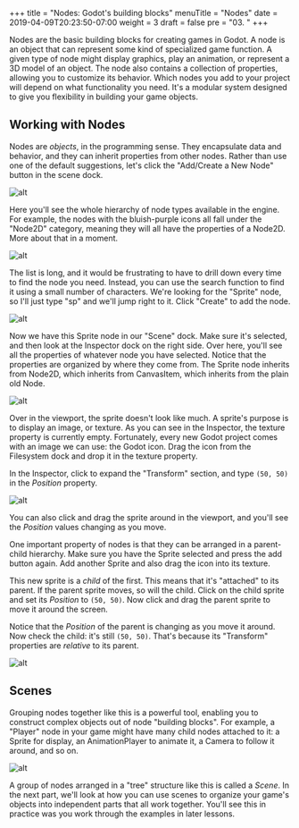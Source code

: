 +++
title = "Nodes: Godot's building blocks"
menuTitle = "Nodes"
date = 2019-04-09T20:23:50-07:00
weight = 3
draft = false
pre = "03. "
+++

Nodes are the basic building blocks for creating games in Godot. A node is an object that can represent some kind of specialized game function. A given type of node might display graphics, play an animation, or represent a 3D model of an object. The node also contains a collection of properties, allowing you to customize its behavior. Which nodes you add to your project will depend on what functionality you need. It's a modular system designed to give you flexibility in building your game objects.

## Working with Nodes

Nodes are _objects_, in the programming sense. They encapsulate data and behavior, and they can inherit properties from other nodes. Rather than use one of the default suggestions, let's click the "Add/Create a New Node" button in the scene dock.

![alt](/3.x/img/101_01_newnode_button.png)

Here you'll see the whole hierarchy of node types available in the engine. For example, the nodes with the bluish-purple icons all fall under the "Node2D" category, meaning they will all have the properties of a Node2D. More about that in a moment.

![alt](/3.x/img/101_01_new_node.png?width=400)

The list is long, and it would be frustrating to have to drill down every time to find the node you need. Instead, you can use the search function to find it using a small number of characters. We're looking for the "Sprite" node, so I'll just type "sp" and we'll jump right to it. Click "Create" to add the node.

![alt](/3.x/img/101_01_sprite.gif)

Now we have this Sprite node in our "Scene" dock. Make sure it's selected, and then look at the Inspector dock on the right side. Over here, you'll see all the properties of whatever node you have selected. Notice that the properties are organized by where they come from. The Sprite node inherits from Node2D, which inherits from CanvasItem, which inherits from the plain old Node.

![alt](/3.x/img/101_01_inspector.png?width=200)

Over in the viewport, the sprite doesn't look like much. A sprite's purpose is to display an image, or texture. As you can see in the Inspector, the texture property is currently empty. Fortunately, every new Godot project comes with an image we can use: the Godot icon. Drag the icon from the Filesystem dock and drop it in the texture property.

In the Inspector, click to expand the "Transform" section, and type `(50, 50)` in the _Position_ property.

![alt](/3.x/img/101_01_transform.png)

You can also click and drag the sprite around in the viewport, and you'll see the _Position_ values changing as you move.

One important property of nodes is that they can be arranged in a parent-child hierarchy. Make sure you have the Sprite selected and press the add button again. Add another Sprite and also drag the icon into its texture.

This new sprite is a _child_ of the first. This means that it's "attached" to its parent. If the parent sprite moves, so will the child. Click on the child sprite and set its _Position_ to `(50, 50)`. Now click and drag the parent sprite to move it around the screen.

Notice that the _Position_ of the parent is changing as you move it around. Now check the child: it's still `(50, 50)`. That's because its "Transform" properties are _relative_ to its parent.

![alt](/3.x/img/g101_01_spritemove.gif?width=250)

## Scenes

Grouping nodes together like this is a powerful tool, enabling you to construct complex objects out of node "building blocks". For example, a "Player" node in your game might have many child nodes attached to it: a Sprite for display, an AnimationPlayer to animate it, a Camera to follow it around, and so on.

![alt](/3.x/img/101_01_scene_tree_example.png)

A group of nodes arranged in a "tree" structure like this is called a _Scene_. In the next part, we'll look at how you can use scenes to organize your game's objects into independent parts that all work together. You'll see this in practice was you work through the examples in later lessons.